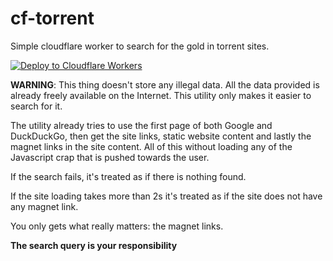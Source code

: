# cf-torrent

Simple cloudflare worker to search for the gold in torrent sites.

[![Deploy to Cloudflare Workers](https://deploy.workers.cloudflare.com/button)](https://deploy.workers.cloudflare.com/?url=https://github.com/lucasew/cf-torrent)

**WARNING**: This thing doesn't store any illegal data. All the data provided is already freely available on the Internet. This utility only makes it easier to search for it.

The utility already tries to use the first page of both Google and DuckDuckGo, then get the site links, static website content and lastly the magnet links in the site content. All of this without loading any of the Javascript crap that is pushed towards the user.

If the search fails, it's treated as if there is nothing found.

If the site loading takes more than 2s it's treated as if the site does not have any magnet link.

You only gets what really matters: the magnet links.

**The search query is your responsibility**
